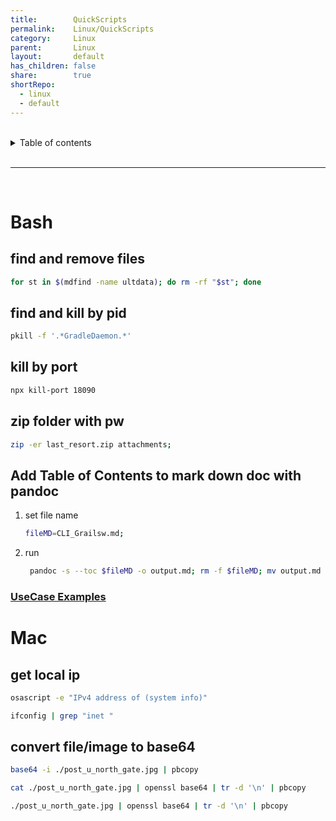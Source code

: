 ```yaml
---
title:        QuickScripts  
permalink:    Linux/QuickScripts  
category:     Linux  
parent:       Linux  
layout:       default  
has_children: false  
share:        true  
shortRepo:  
  - linux  
  - default  
---
```

  
  
<br/>  
  
<details markdown="block">  
<summary>  
Table of contents  
</summary>  
{: .text-delta }  
1. TOC  
{:toc}  
</details>  
  
<br/>  
  
***  
  
<br/>  
  
# Bash  
  
## find and remove files  
  
```bash  
for st in $(mdfind -name ultdata); do rm -rf "$st"; done  
```  
  
## find and kill by pid  
  
```bash  
pkill -f '.*GradleDaemon.*'  
```  
  
## kill by port  
  
```bash  
npx kill-port 18090  
```  
  
## zip folder with pw  
  
```bash  
zip -er last_resort.zip attachments;  
```  
  
## Add Table of Contents to mark down doc with pandoc  
  
1) set file name  
    ```bash  
    fileMD=CLI_Grailsw.md;  
    ```  
  
2) run  
    ```bash  
     pandoc -s --toc $fileMD -o output.md; rm -f $fileMD; mv output.md ./$fileMD;  
    ```  
  
### [UseCase Examples](https://gist.github.com/14paxton/0af2e0618a579d1cdc64d2b183af08e6)  
  
# Mac  
  
## get local ip  
  
```bash  
osascript -e "IPv4 address of (system info)"  
```  
  
```bash  
ifconfig | grep "inet "   
```  
  
## convert file/image to base64  
  
```bash  
base64 -i ./post_u_north_gate.jpg | pbcopy   
```  
  
```bash  
cat ./post_u_north_gate.jpg | openssl base64 | tr -d '\n' | pbcopy  
```  
  
```bash  
./post_u_north_gate.jpg | openssl base64 | tr -d '\n' | pbcopy      
```